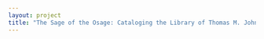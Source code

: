 ```yaml
--- 
layout: project 
title: "The Sage of the Osage: Cataloging the Library of Thomas M. Johnson" 
---
```



